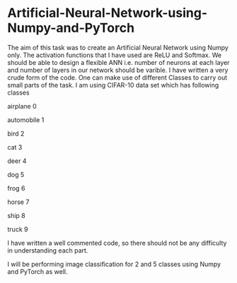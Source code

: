 # Artificial-Neural-Network-using-Numpy-and-PyTorch
The aim of this task was to create an Artificial Neural Network using Numpy only.
The activation functions that I have used are ReLU and Softmax.
We should be able to design a flexible ANN i.e. number of neurons at each layer and number of layers in our network should be varible.
I have written a very crude form of the code. One can make use of different Classes to carry out small parts of the task.
I am using CIFAR-10 data set which has following classes

airplane 0										

automobile 1									

bird 2									

cat 3								

deer 4									

dog 5

frog 6									

horse 7									

ship 8								

truck 9								

I have written a well commented code, so there should not be any difficulty in understanding each part.

I will be performing image classification for 2 and 5 classes using Numpy and PyTorch as well.
